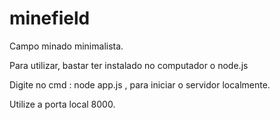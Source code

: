 # minefield

Campo minado minimalista.

Para utilizar, bastar ter instalado no computador o node.js

Digite no cmd : node app.js , para iniciar o servidor localmente.

Utilize a porta local 8000.

